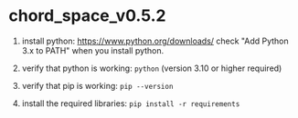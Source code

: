 # chord_space_v0.5.2

1. install python:
	https://www.python.org/downloads/
	check "Add Python 3.x to PATH" when you install python.

2. verify that python is working:
	`python`
	(version 3.10 or higher required)

3. verify that pip is working:
	`pip --version`

4. install the required libraries:
	`pip install -r requirements`